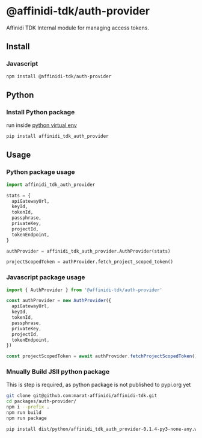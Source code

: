 # @affinidi-tdk/auth-provider

Affinidi TDK Internal module for managing access tokens.

## Install

### Javascript

```bash
npm install @affinidi-tdk/auth-provider
```

## Python

### Install Python package

run inside [python virtual env](https://docs.python.org/3/library/venv.html)

```bash
pip install affinidi_tdk_auth_provider
```


## Usage


### Python package usage

```python
import affinidi_tdk_auth_provider

stats = {
  apiGatewayUrl,
  keyId,
  tokenId,
  passphrase,
  privateKey,
  projectId,
  tokenEndpoint,
}

authProvider = affinidi_tdk_auth_provider.AuthProvider(stats)

projectScopedToken = authProvider.fetch_project_scoped_token()
```

### Javascript package usage

```ts
import { AuthProvider } from '@affinidi-tdk/auth-provider'

const authProvider = new AuthProvider({
  apiGatewayUrl,
  keyId,
  tokenId,
  passphrase,
  privateKey,
  projectId,
  tokenEndpoint,
})

const projectScopedToken = await authProvider.fetchProjectScopedToken()
```

### Mnually Build JSII python package

This is step is required, as python package is not published to pypi.org yet

```bash
git clone git@github.com:marat-affinidi/affinidi-tdk.git
cd packages/auth-provider/
npm i --prefix .
npm run build
npm run package
```

```bash
pip install dist/python/affinidi_tdk_auth_provider-0.1.4-py3-none-any.whl
```

